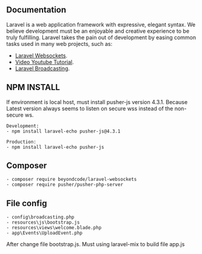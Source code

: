 ## Documentation

Laravel is a web application framework with expressive, elegant syntax. We believe development must be an enjoyable and creative experience to be truly fulfilling. Laravel takes the pain out of development by easing common tasks used in many web projects, such as:

- [Laravel Websockets](https://beyondco.de/docs/laravel-websockets/getting-started/introduction).
- [Video Youtube Tutorial](https://www.youtube.com/watch?v=pIGy7-7gGXI).
- [Laravel Broadcasting](https://laravel.com/docs/8.x/broadcasting).

## NPM INSTALL
If environment is local host, must install pusher-js version 4.3.1. Because Latest version always seems to listen on secure wss instead of the non-secure ws.

	Development:
	- npm install laravel-echo pusher-js@4.3.1

	Production: 
	- npm install laravel-echo pusher-js
	
## Composer
	- composer require beyondcode/laravel-websockets
	- composer require pusher/pusher-php-server
## File config
	- config\broadcasting.php
	- resources\js\bootstrap.js
	- resources\views\welcome.blade.php
	- app\Events\UploadEvent.php
After change file bootstrap.js. Must using laravel-mix to build file app.js